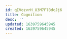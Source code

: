```yaml
---
id: qIVozvrH_U3M7FlBdcJj6
title: Cognition
desc: ''
updated: 1639759645945
created: 1639759645945
---
```


